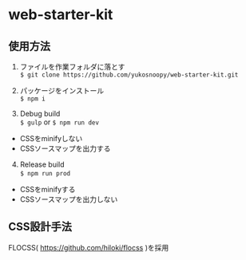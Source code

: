 # web-starter-kit


## 使用方法
1. ファイルを作業フォルダに落とす  
`$ git clone https://github.com/yukosnoopy/web-starter-kit.git`

2. パッケージをインストール  
`$ npm i`

3. Debug build  
`$ gulp` or `$ npm run dev`
  - CSSをminifyしない
  - CSSソースマップを出力する

4. Release build  
`$ npm run prod`
  - CSSをminifyする
  - CSSソースマップを出力しない


## CSS設計手法
FLOCSS( https://github.com/hiloki/flocss )を採用
